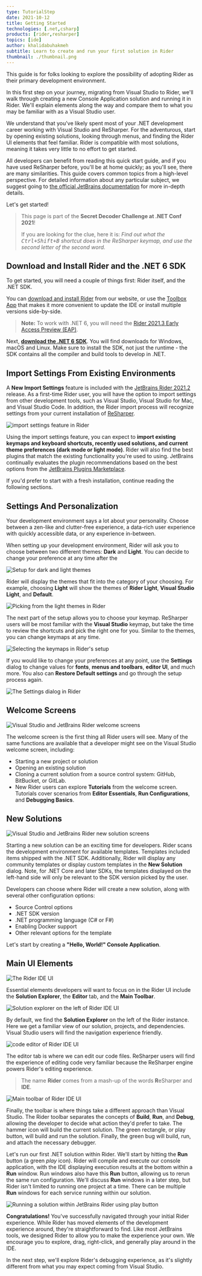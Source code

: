 ```yaml
---
type: TutorialStep
date: 2021-10-12
title: Getting Started
technologies: [.net,csharp]
products: [rider,resharper]
topics: [ide]
author: khalidabuhakmeh
subtitle: Learn to create and run your first solution in Rider
thumbnail: ./thumbnail.png
---
```


This guide is for folks looking to explore the possibility of adopting Rider as their primary development environment.

In this first step on your journey, migrating from Visual Studio to Rider, we'll walk through creating a new Console Application solution and running it in Rider. We'll explain elements along the way and compare them to what you may be familiar with as a Visual Studio user.

We understand that you've likely spent most of your .NET development career working with Visual Studio and ReSharper. For the adventurous, start by opening existing solutions, looking through menus, and finding the Rider UI elements that feel familiar. Rider is compatible with most solutions, meaning it takes very little to no effort to get started.

All developers can benefit from reading this quick start guide, and if you have used ReSharper before, you'll be at home quickly; as you'll see, there are many similarities. This guide covers common topics from a high-level perspective. For detailed information about any particular subject, we suggest going to [the official JetBrains documentation](https://www.jetbrains.com/help/rider/Introduction.html) for more in-depth details.

Let's get started!

> This page is part of the **Secret Decoder Challenge at .NET Conf 2021**!
> 
> If you are looking for the clue, here it is:
> _Find out what the <kbd>Ctrl+Shift+B</kbd> shortcut does in the ReSharper keymap, and use the second letter of the second word._

## Download and Install Rider and the .NET 6 SDK

To get started, you will need a couple of things first: Rider itself, and the .NET SDK.

You can [download and install Rider](https://www.jetbrains.com/rider/) from our website,
or use the [Toolbox App](https://www.jetbrains.com/toolbox/app) that makes it more convenient to update the IDE or install multiple versions side-by-side.

> **Note:** To work with .NET 6, you will need the [Rider 2021.3 Early Access Preview (EAP)](https://www.jetbrains.com/rider/).

Next, [**download the .NET 6 SDK**](https://dotnet.microsoft.com/download/dotnet/6.0). You will find downloads for Windows, macOS and Linux. Make sure to install the SDK,
not just the runtime - the SDK contains all the compiler and build tools to develop in .NET.

## Import Settings From Existing Environments

A **New Import Settings** feature is included with the [JetBrains Rider 2021.2](https://www.jetbrains.com/rider/whatsnew/2021-2/#user-experience) release. As a first-time Rider user, you will have the option to import settings from other development tools, such as Visual Studio, Visual Studio for Mac, and Visual Studio Code. In addition, the Rider import process will recognize settings from your current installation of [ReSharper](https://jetbrains.com/resharper).

![import settings feature in Rider](./5-import-settings-from-other-ides.png)

Using the import settings feature, you can expect to **import existing keymaps and keyboard shortcuts, recently used solutions, and current theme preferences (dark mode or light mode)**. Rider will also find the best plugins that match the existing functionality you're used to using. JetBrains continually evaluates the plugin recommendations based on the best options from the [JetBrains Plugins Marketplace](https://plugins.jetbrains.com/search?products=rider).

If you'd prefer to start with a fresh installation, continue reading the following sections.


## Settings And Personalization

Your development environment says a lot about your personality. Choose between a zen-like and clutter-free experience, a data-rich user experience with quickly accessible data, or any experience in-between.

When setting up your development environment, Rider will ask you to choose between two different themes: **Dark** and **Light**.  You can decide to change your preference at any time after the

![Setup for dark and light themes](./1-setup-start-dark-light.png)

Rider will display the themes that fit into the category of your choosing. For example, choosing **Light** will show the themes of **Rider Light**, **Visual Studio Light**, and **Default**.

![Picking from the light themes in Rider](./2-setup-start.png)

The next part of the setup allows you to choose your keymap. ReSharper users will be most familiar with the **Visual Studio** keymap, but take the time to review the shortcuts and pick the right one for you. Similar to the themes, you can change keymaps at any time.

![Selecting the keymaps in Rider's setup](./3-keymaps-setup.png)

If you would like to change your preferences at any point, use the **Settings** dialog to change values for **fonts**, **menus and toolbars**, **editor UI**, and much more. You also can **Restore Default settings** and go through the setup process again.

![The Settings dialog in Rider](./4-settings-dialog.png)

## Welcome Screens

![Visual Studio and JetBrains Rider welcome screens](./1-welcome-screens.png)

The welcome screen is the first thing all Rider users will see. Many of the same functions are available that a developer might see on the Visual Studio welcome screen, including:

- Starting a new project or solution
- Opening an existing solution
- Cloning a current solution from a source control system: GitHub, BitBucket, or GitLab.
- New Rider users can explore **Tutorials** from the welcome screen. Tutorials cover scenarios from **Editor Essentials**, **Run Configurations**, and **Debugging Basics**.

## New Solutions

![Visual Studio and JetBrains Rider new solution screens](./2-new-solutions.png)

Starting a new solution can be an exciting time for developers. Rider scans the development environment for available templates. Templates included items shipped with the .NET SDK. Additionally, Rider will display any community templates or display custom templates in the **New Solution** dialog. Note, for .NET Core and later SDKs, the templates displayed on the left-hand side will only be relevant to the SDK version picked by the user.

Developers can choose where Rider will create a new solution, along with several other configuration options:
- Source Control options
- .NET SDK version
- .NET programming language (C# or F#)
- Enabling Docker support
- Other relevant options for the template

Let's start by creating a **"Hello, World!" Console Application**.

## Main UI Elements

![The Rider IDE UI](./3-hello-rider.png)

Essential elements developers will want to focus on in the Rider UI include the **Solution Explorer**, the **Editor** tab, and the **Main Toolbar**.

![Solution explorer on the left of Rider IDE UI](./3a-hello-rider-solution-explorer.png)

By default, we find the **Solution Explorer** on the left of the Rider instance. Here we get a familiar view of our solution, projects, and dependencies. Visual Studio users will find the navigation experience friendly.

![code editor of Rider IDE UI](./3b-hello-rider-editor.png)

The editor tab is where we can edit our code files. ReSharper users will find the experience of editing code very familiar because the ReSharper engine powers Rider's editing experience.

> The name **Rider** comes from a mash-up of the words **R**eSharper and **IDE**.

![Main toolbar of Rider IDE UI](./3c-hello-rider-main-toolbar.png)

Finally, the toolbar is where things take a different approach than Visual Studio. The Rider toolbar separates the concepts of **Build**, **Run**, and **Debug**, allowing the developer to decide what action they'd prefer to take. The hammer icon will build the current solution. The green rectangle, or play button, will build and run the solution. Finally, the green bug will build, run, and attach the necessary debugger.

Let's run our first .NET solution within Rider. We'll start by hitting the **Run** button (a green _play_ icon). Rider will compile and execute our console application, with the IDE displaying execution results at the bottom within a **Run** window. Run windows also have this **Run** button, allowing us to rerun the same run configuration. We'll discuss **Run** windows in a later step, but Rider isn't limited to running one project at a time. There can be multiple **Run** windows for each service running within our solution.

![Running a solution within JetBrains Rider using play button](./4-hit-play.png)

**Congratulations!** You've successfully navigated through your initial Rider experience. While Rider has moved elements of the development experience around, they're straightforward to find. Like most JetBrains tools, we designed Rider to allow you to make the experience your own. We encourage you to explore, drag, right-click, and generally play around in the IDE.

In the next step, we'll explore Rider's debugging experience, as it's slightly different from what you may expect coming from Visual Studio.
